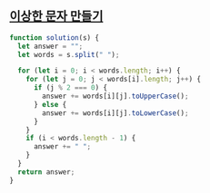 ## <a href='https://school.programmers.co.kr/learn/courses/30/lessons/12930'>이상한 문자 만들기</a>

```javascript
function solution(s) {
  let answer = "";
  let words = s.split(" ");

  for (let i = 0; i < words.length; i++) {
    for (let j = 0; j < words[i].length; j++) {
      if (j % 2 === 0) {
        answer += words[i][j].toUpperCase();
      } else {
        answer += words[i][j].toLowerCase();
      }
    }
    if (i < words.length - 1) {
      answer += " ";
    }
  }
  return answer;
}
```

